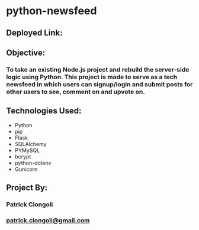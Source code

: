# python-newsfeed

## Deployed Link: 
###

## Objective:
### To take an existing Node.js project and rebuild the server-side logic using Python. This project is made to serve as a tech newsfeed in which users can signup/login and submit posts for other users to see, comment on and upvote on.

## Technologies Used:
* Python
* pip
* Flask
* SQLAlchemy
* PYMySQL
* bcrypt
* python-dotenv
* Gunicorn

## Project By:
### Patrick Ciongoli
### patrick.ciongoli@gmail.com
